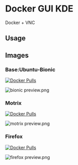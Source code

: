 # Docker GUI KDE

Docker + VNC

## Usage

## Images

### Base:Ubuntu-Bionic
[![Docker Pulls](https://img.shields.io/docker/pulls/msjpq/kde-vnc.svg)](https://hub.docker.com/r/msjpq/kde-vnc/)

![bionic preview.png](https://github.com/ms-jpq/simple-traefik-identity/raw/master/preview/bionic.png)

### Motrix
[![Docker Pulls](https://img.shields.io/docker/pulls/msjpq/motrix-vnc.svg)](https://hub.docker.com/r/msjpq/motrix-vnc/)

![motrix preview.png](https://github.com/ms-jpq/simple-traefik-identity/raw/master/preview/motrix.png)

### Firefox
[![Docker Pulls](https://img.shields.io/docker/pulls/msjpq/firefox-vnc.svg)](https://hub.docker.com/r/msjpq/firefox-vnc/)

![firefox preview.png](https://github.com/ms-jpq/simple-traefik-identity/raw/master/preview/firefox.png)
